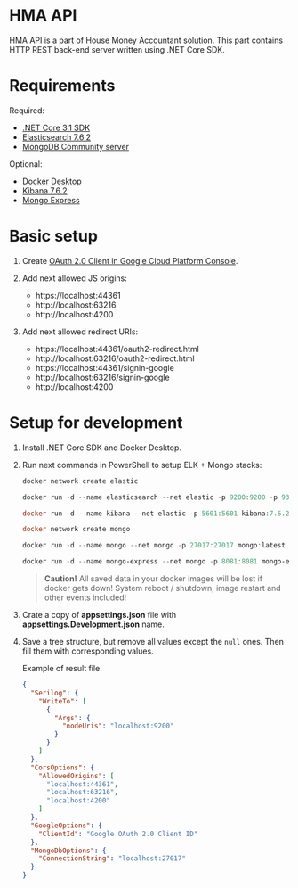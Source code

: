 # HMA API

HMA API is a part of House Money Accountant solution.
This part contains HTTP REST back-end server written using .NET Core SDK.

# Requirements

Required:
- [.NET Core 3.1 SDK](https://dotnet.microsoft.com)
- [Elasticsearch 7.6.2](https://www.elastic.co/elasticsearch)
- [MongoDB Community server](https://www.mongodb.com)

Optional:
- [Docker Desktop](https://www.docker.com/products/docker-desktop)
- [Kibana 7.6.2](https://www.elastic.co/kibana)
- [Mongo Express](https://github.com/mongo-express/mongo-express)

# Basic setup

1. Create [OAuth 2.0 Client in Google Cloud Platform Console](https://console.cloud.google.com/apis/credentials).

2. Add next allowed JS origins:
    - https://localhost:44361
    - http://localhost:63216
    - http://localhost:4200

3. Add next allowed redirect URIs:
    - https://localhost:44361/oauth2-redirect.html
    - http://localhost:63216/oauth2-redirect.html
    - https://localhost:44361/signin-google
    - http://localhost:63216/signin-google
    - http://localhost:4200

# Setup for development

1. Install .NET Core SDK and Docker Desktop.

2. Run next commands in PowerShell to setup ELK + Mongo stacks:

    ``` PowerShell
    docker network create elastic

    docker run -d --name elasticsearch --net elastic -p 9200:9200 -p 9300:9300 -e "discovery.type=single-node" elasticsearch:7.6.2

    docker run -d --name kibana --net elastic -p 5601:5601 kibana:7.6.2

    docker network create mongo

    docker run -d --name mongo --net mongo -p 27017:27017 mongo:latest

    docker run -d --name mongo-express --net mongo -p 8081:8081 mongo-express:latest
    ```

    > **Caution!** All saved data in your docker images will be lost if docker gets down! System reboot / shutdown, image restart and other events included!

3. Crate a copy of **appsettings.json** file with **appsettings.Development.json** name.

4. Save a tree structure, but remove all values except the `null` ones. Then fill them with corresponding values.

    Example of result file:
    ``` JSON
    {
      "Serilog": {
        "WriteTo": [
          {
            "Args": {
              "nodeUris": "localhost:9200"
            }
          }
        ]
      },
      "CorsOptions": {
        "AllowedOrigins": [
          "localhost:44361",
          "localhost:63216",
          "localhost:4200"
        ]
      },
      "GoogleOptions": {
        "ClientId": "Google OAuth 2.0 Client ID"
      },
      "MongoDbOptions": {
        "ConnectionString": "localhost:27017"
      }
    }
    ```